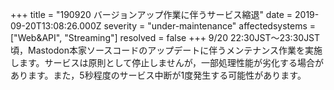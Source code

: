 +++
title = "190920 バージョンアップ作業に伴うサービス縮退"
date = 2019-09-20T13:08:26.000Z
severity = "under-maintenance"
affectedsystems = ["Web&API", "Streaming"]
resolved = false
+++
9/20 22:30JST〜23:30JST頃，Mastodon本家ソースコードのアップデートに伴うメンテナンス作業を実施します。サービスは原則として停止しませんが，一部処理性能が劣化する場合があります。また，5秒程度のサービス中断が1度発生する可能性があります。

